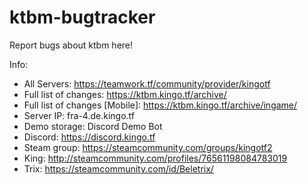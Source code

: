 # ktbm-bugtracker
Report bugs about ktbm here!

Info:

- All Servers: https://teamwork.tf/community/provider/kingotf
- Full list of changes: https://ktbm.kingo.tf/archive/
- Full list of changes [Mobile]: https://ktbm.kingo.tf/archive/ingame/
- Server IP: fra-4.de.kingo.tf
- Demo storage: Discord Demo Bot
- Discord: https://discord.kingo.tf
- Steam group: https://steamcommunity.com/groups/kingotf2
- King: http://steamcommunity.com/profiles/76561198084783019
- Trix: https://steamcommunity.com/id/Beletrix/
